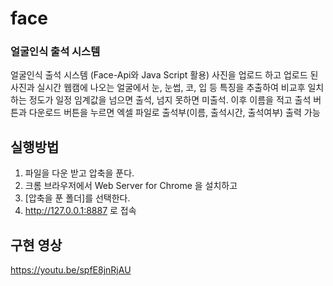 # face

### 얼굴인식 출석 시스템


얼굴인식 출석 시스템 (Face-Api와 Java Script 활용) 사진을 업로드 하고 업로드 된 사진과 실시간 웹캠에 나오는 얼굴에서 눈, 눈썹, 코, 입 등 특징을 추출하여 비교후 일치 하는 정도가 일정 임계값을 넘으면 출석, 넘지 못하면 미출석. 이후 이름을 적고 출석 버튼과 다운로드 버튼을 누르면 엑셀 파일로 출석부(이름, 출석시간, 출석여부) 출력 가능


## 실행방법
1. 파일을 다운 받고 압축을 푼다.
2. 크롬 브라우저에서 Web Server for Chrome 을 설치하고
3. [압축을 푼 폴더]를 선택한다.
4. http://127.0.0.1:8887 로 접속


## 구현 영상
https://youtu.be/spfE8jnRjAU
